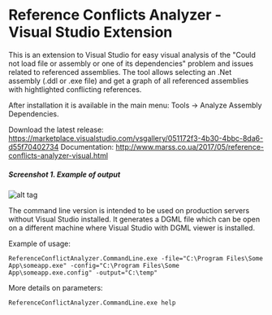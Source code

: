 # Reference Conflicts Analyzer - Visual Studio Extension

This is an extension to Visual Studio for easy visual analysis of the "Could not load file or assembly or one of its dependencies" problem and issues related to referenced assemblies. The tool allows selecting an .Net assembly (.ddl or .exe file) and get a graph of all referenced assemblies with hightlighted conflicting references. 

After installation it is available in the main menu: Tools -&gt; Analyze Assembly Dependencies.

Download the latest release: https://marketplace.visualstudio.com/vsgallery/051172f3-4b30-4bbc-8da6-d55f70402734
Documentation: http://www.marss.co.ua/2017/05/reference-conflicts-analyzer-visual.html

##### Screenshot 1. Example of output
![alt tag](https://github.com/marss19/reference-conflicts-analyzer/blob/master/Docs/Screenshots/output.png)


The command line version is intended to be used on production servers without Visual Studio installed. It generates a DGML file which can be open on a different machine where Visual Studio with DGML viewer is installed. 

Example of usage:
```
ReferenceConflictAnalyzer.CommandLine.exe -file="C:\Program Files\Some App\someapp.exe" -config="C:\Program Files\Some App\someapp.exe.config" -output="C:\temp"
```

More details on parameters:
```
ReferenceConflictAnalyzer.CommandLine.exe help
```
